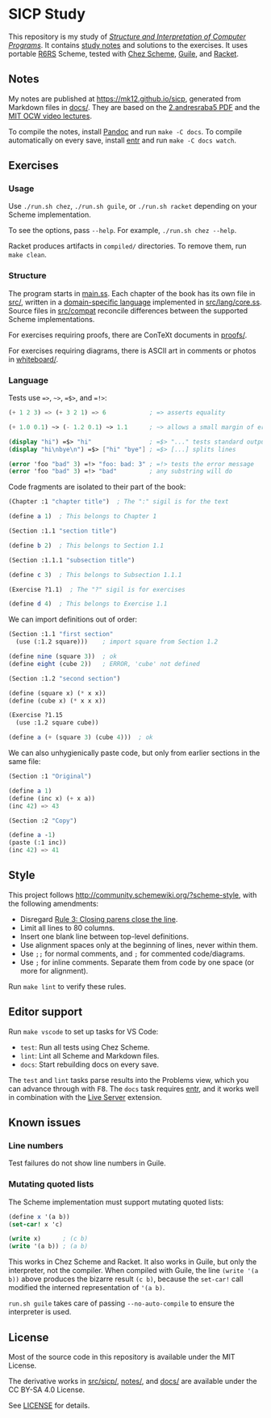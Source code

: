 # SICP Study

This repository is my study of [_Structure and Interpretation of Computer Programs_][sicp]. It contains [study notes][pages] and solutions to the exercises. It uses portable [R6RS][] Scheme, tested with [Chez Scheme][], [Guile][], and [Racket][].

## Notes

My notes are published at <https://mk12.github.io/sicp>, generated from Markdown files in [docs/](docs). They are based on the [2.andresraba5 PDF][pdf] and the [MIT OCW video lectures][lectures].

To compile the notes, install [Pandoc][] and run `make -C docs`. To compile automatically on every save, install [entr][] and run `make -C docs watch`.

## Exercises

### Usage

Use `./run.sh chez`, `./run.sh guile`, or `./run.sh racket` depending on your Scheme implementation.

To see the options, pass `--help`. For example, `./run.sh chez --help`.

Racket produces artifacts in `compiled/` directories. To remove them, run `make clean`.

### Structure

The program starts in [main.ss](main.ss). Each chapter of the book has its own file in [src/](src), written in a [domain-specific language](#language) implemented in [src/lang/core.ss](src/lang/core.ss). Source files in [src/compat](src/compat) reconcile differences between the supported Scheme implementations.

For exercises requiring proofs, there are ConTeXt documents in [proofs/](proofs).

For exercises requiring diagrams, there is ASCII art in comments or photos in [whiteboard/](whiteboard).

### Language

Tests use `=>`, `~>`, `=$>`, and `=!>`:

```scheme
(+ 1 2 3) => (+ 3 2 1) => 6            ; => asserts equality

(+ 1.0 0.1) ~> (- 1.2 0.1) ~> 1.1      ; ~> allows a small margin of error

(display "hi") =$> "hi"                ; =$> "..." tests standard output
(display "hi\nbye\n") =$> ["hi" "bye"] ; =$> [...] splits lines

(error 'foo "bad" 3) =!> "foo: bad: 3" ; =!> tests the error message
(error 'foo "bad" 3) =!> "bad"         ; any substring will do
```

Code fragments are isolated to their part of the book:

```scheme
(Chapter :1 "chapter title")  ; The ":" sigil is for the text

(define a 1)  ; This belongs to Chapter 1

(Section :1.1 "section title")

(define b 2)  ; This belongs to Section 1.1

(Section :1.1.1 "subsection title")

(define c 3)  ; This belongs to Subsection 1.1.1

(Exercise ?1.1)  ; The "?" sigil is for exercises

(define d 4)  ; This belongs to Exercise 1.1
```

We can import definitions out of order:

```scheme
(Section :1.1 "first section"
  (use (:1.2 square)))    ; import square from Section 1.2

(define nine (square 3))  ; ok
(define eight (cube 2))   ; ERROR, 'cube' not defined

(Section :1.2 "second section")

(define (square x) (* x x))
(define (cube x) (* x x x))

(Exercise ?1.15
  (use :1.2 square cube))

(define a (+ (square 3) (cube 4)))  ; ok
```

We can also unhygienically paste code, but only from earlier sections in the same file:

```scheme
(Section :1 "Original")

(define a 1)
(define (inc x) (+ x a))
(inc 42) => 43

(Section :2 "Copy")

(define a -1)
(paste (:1 inc))
(inc 42) => 41
```

## Style

This project follows <http://community.schemewiki.org/?scheme-style>, with the following amendments:

- Disregard [Rule 3: Closing parens close the line](http://community.schemewiki.org/?scheme-style#H-vtpinr).
- Limit all lines to 80 columns.
- Insert one blank line between top-level definitions.
- Use alignment spaces only at the beginning of lines, never within them.
- Use `;;` for normal comments, and `;` for commented code/diagrams.
- Use `;` for inline comments. Separate them from code by one space (or more for alignment).

Run `make lint` to verify these rules.

## Editor support

Run `make vscode` to set up tasks for VS Code:

- `test`: Run all tests using Chez Scheme.
- `lint`: Lint all Scheme and Markdown files.
- `docs`: Start rebuilding docs on every save.

The `test` and `lint` tasks parse results into the Problems view, which you can advance through with <kbd>F8</kbd>. The `docs` task requires [entr][], and it works well in combination with the [Live Server][] extension.

## Known issues

### Line numbers

Test failures do not show line numbers in Guile.

### Mutating quoted lists

The Scheme implementation must support mutating quoted lists:

```scheme
(define x '(a b))
(set-car! x 'c)

(write x)      ; (c b)
(write '(a b)) ; (a b)
```

This works in Chez Scheme and Racket. It also works in Guile, but only the interpreter, not the compiler. When compiled with Guile, the line `(write '(a b))` above produces the bizarre result `(c b)`, because the `set-car!` call modified the interned representation of `'(a b)`.

`run.sh guile` takes care of passing `--no-auto-compile` to ensure the interpreter is used.

## License

Most of the source code in this repository is available under the MIT License.

The derivative works in [src/sicp/](src/sicp), [notes/](notes), and [docs/](docs) are available under the CC BY-SA 4.0 License.

See [LICENSE](LICENSE.md) for details.

[sicp]: https://mitpress.mit.edu/sites/default/files/sicp/index.html
[pages]: https://mk12.github.io/sicp
[pdf]: https://github.com/sarabander/sicp-pdf
[lectures]: https://ocw.mit.edu/courses/electrical-engineering-and-computer-science/6-001-structure-and-interpretation-of-computer-programs-spring-2005/video-lectures/
[R6RS]: http://www.r6rs.org
[Chez Scheme]: https://cisco.github.io/ChezScheme/
[Guile]: https://www.gnu.org/software/guile/
[Racket]: http://racket-lang.org
[Pandoc]: https://pandoc.org
[entr]: http://eradman.com/entrproject/
[Live Server]: https://marketplace.visualstudio.com/items?itemName=ritwickdey.LiveServer
